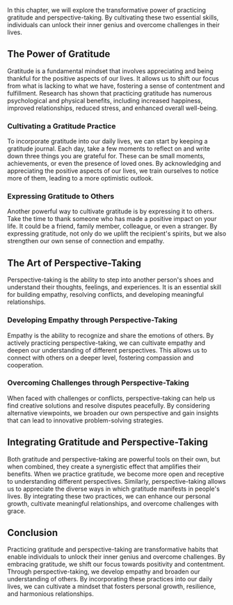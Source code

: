 
In this chapter, we will explore the transformative power of practicing gratitude and perspective-taking. By cultivating these two essential skills, individuals can unlock their inner genius and overcome challenges in their lives.

The Power of Gratitude
----------------------

Gratitude is a fundamental mindset that involves appreciating and being thankful for the positive aspects of our lives. It allows us to shift our focus from what is lacking to what we have, fostering a sense of contentment and fulfillment. Research has shown that practicing gratitude has numerous psychological and physical benefits, including increased happiness, improved relationships, reduced stress, and enhanced overall well-being.

### Cultivating a Gratitude Practice

To incorporate gratitude into our daily lives, we can start by keeping a gratitude journal. Each day, take a few moments to reflect on and write down three things you are grateful for. These can be small moments, achievements, or even the presence of loved ones. By acknowledging and appreciating the positive aspects of our lives, we train ourselves to notice more of them, leading to a more optimistic outlook.

### Expressing Gratitude to Others

Another powerful way to cultivate gratitude is by expressing it to others. Take the time to thank someone who has made a positive impact on your life. It could be a friend, family member, colleague, or even a stranger. By expressing gratitude, not only do we uplift the recipient's spirits, but we also strengthen our own sense of connection and empathy.

The Art of Perspective-Taking
-----------------------------

Perspective-taking is the ability to step into another person's shoes and understand their thoughts, feelings, and experiences. It is an essential skill for building empathy, resolving conflicts, and developing meaningful relationships.

### Developing Empathy through Perspective-Taking

Empathy is the ability to recognize and share the emotions of others. By actively practicing perspective-taking, we can cultivate empathy and deepen our understanding of different perspectives. This allows us to connect with others on a deeper level, fostering compassion and cooperation.

### Overcoming Challenges through Perspective-Taking

When faced with challenges or conflicts, perspective-taking can help us find creative solutions and resolve disputes peacefully. By considering alternative viewpoints, we broaden our own perspective and gain insights that can lead to innovative problem-solving strategies.

Integrating Gratitude and Perspective-Taking
--------------------------------------------

Both gratitude and perspective-taking are powerful tools on their own, but when combined, they create a synergistic effect that amplifies their benefits. When we practice gratitude, we become more open and receptive to understanding different perspectives. Similarly, perspective-taking allows us to appreciate the diverse ways in which gratitude manifests in people's lives. By integrating these two practices, we can enhance our personal growth, cultivate meaningful relationships, and overcome challenges with grace.

Conclusion
----------

Practicing gratitude and perspective-taking are transformative habits that enable individuals to unlock their inner genius and overcome challenges. By embracing gratitude, we shift our focus towards positivity and contentment. Through perspective-taking, we develop empathy and broaden our understanding of others. By incorporating these practices into our daily lives, we can cultivate a mindset that fosters personal growth, resilience, and harmonious relationships.
